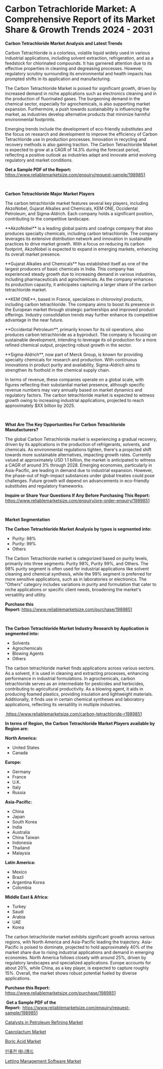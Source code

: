 <p><h1>Carbon Tetrachloride Market: A Comprehensive Report of its Market Share & Growth Trends 2024 - 2031</h1></p><p><strong>Carbon Tetrachloride Market Analysis and Latest Trends</strong></p>
<p><p>Carbon Tetrachloride is a colorless, volatile liquid widely used in various industrial applications, including solvent extraction, refrigeration, and as a feedstock for chlorinated compounds. It has garnered attention due to its effective properties in cleaning and degreasing processes. However, regulatory scrutiny surrounding its environmental and health impacts has prompted shifts in its application and manufacturing.</p><p>The Carbon Tetrachloride Market is poised for significant growth, driven by increased demand in niche applications such as electronics cleaning and in the production of fluorinated gases. The burgeoning demand in the chemical sector, especially for agrochemicals, is also supporting market expansion. Furthermore, a push towards sustainability is influencing the market, as industries develop alternative products that minimize harmful environmental footprints.</p><p>Emerging trends include the development of eco-friendly substitutes and the focus on research and development to improve the efficiency of Carbon Tetrachloride use in production processes. Innovation in recycling and recovery methods is also gaining traction. The Carbon Tetrachloride Market is expected to grow at a CAGR of 14.3% during the forecast period, reflecting a positive outlook as industries adapt and innovate amid evolving regulatory and market conditions.</p></p>
<p><strong>Get a Sample PDF of the Report:&nbsp;</strong> <a href="https://www.reliablemarketsize.com/enquiry/request-sample/1989851?utm_campaign=1103&utm_medium=2&utm_source=Github&utm_content=ia&utm_term=15112024&utm_id=carbon-tetrachloride">https://www.reliablemarketsize.com/enquiry/request-sample/1989851</a></p>
<p>&nbsp;</p>
<p><strong>Carbon Tetrachloride Major Market Players</strong></p>
<p><p>The carbon tetrachloride market features several key players, including AkzoNobel, Gujarat Alkalies and Chemicals, KEM ONE, Occidental Petroleum, and Sigma-Aldrich. Each company holds a significant position, contributing to the competitive landscape.</p><p>**AkzoNobel** is a leading global paints and coatings company that also produces specialty chemicals, including carbon tetrachloride. The company leverages its extensive distribution network and innovation in sustainable practices to drive market growth. With a focus on reducing its carbon footprint, AkzoNobel is expected to expand in emerging markets, enhancing its overall market presence.</p><p>**Gujarat Alkalies and Chemicals** has established itself as one of the largest producers of basic chemicals in India. This company has experienced steady growth due to increasing demand in various industries, including pharmaceuticals and agrochemicals. As the company enhances its production capacity, it anticipates capturing a larger share of the carbon tetrachloride market.</p><p>**KEM ONE**, based in France, specializes in chlorovinyl products, including carbon tetrachloride. The company aims to boost its presence in the European market through strategic partnerships and improved product offerings. Industry consolidation trends may further enhance its competitive advantage in the near future.</p><p>**Occidental Petroleum**, primarily known for its oil operations, also produces carbon tetrachloride as a byproduct. The company is focusing on sustainable development, intending to leverage its oil production for a more refined chemical output, projecting robust growth in the sector.</p><p>**Sigma-Aldrich**, now part of Merck Group, is known for providing specialty chemicals for research and production. With continuous innovations in product purity and availability, Sigma-Aldrich aims to strengthen its foothold in the chemical supply chain.</p><p>In terms of revenue, these companies operate on a global scale, with figures reflecting their substantial market presence, although specific revenue numbers may vary annually based on market dynamics and regulatory factors. The carbon tetrachloride market is expected to witness growth owing to increasing industrial applications, projected to reach approximately $XX billion by 2025.</p></p>
<p>&nbsp;</p>
<p><strong>What Are The Key Opportunities For Carbon Tetrachloride Manufacturers?</strong></p>
<p><p>The global Carbon Tetrachloride market is experiencing a gradual recovery, driven by its applications in the production of refrigerants, solvents, and chemicals. As environmental regulations tighten, there's a projected shift towards more sustainable alternatives, impacting growth rates. Currently valued at approximately USD 1.1 billion, the market is anticipated to witness a CAGR of around 3% through 2028. Emerging economies, particularly in Asia-Pacific, are leading in demand due to industrial expansion. However, the phase-out of high-impact substances under global treaties could pose challenges. Future growth will depend on advancements in eco-friendly substitutes and regulatory frameworks.</p></p>
<p><strong>Inquire or Share Your Questions If Any Before Purchasing This Report:</strong> <a href="https://www.reliablemarketsize.com/enquiry/pre-order-enquiry/1989851?utm_campaign=1103&utm_medium=2&utm_source=Github&utm_content=ia&utm_term=15112024&utm_id=carbon-tetrachloride">https://www.reliablemarketsize.com/enquiry/pre-order-enquiry/1989851</a></p>
<p>&nbsp;</p>
<p><strong>Market Segmentation</strong></p>
<p><strong>The Carbon Tetrachloride Market Analysis by types is segmented into:</strong></p>
<p><ul><li>Purity: 98%</li><li>Purity: 99%</li><li>Others</li></ul></p>
<p><p>The Carbon Tetrachloride market is categorized based on purity levels, primarily into three segments: Purity 98%, Purity 99%, and Others. The 98% purity segment is often used for industrial applications like solvent cleaning and chemical synthesis, while the 99% segment is preferred for more sensitive applications, such as in laboratories or electronics. The "Others" category includes variations in purity and formulation that cater to niche applications or specific client needs, broadening the market's versatility and utility.</p></p>
<p><strong>Purchase this Report:&nbsp;</strong><a href="https://www.reliablemarketsize.com/purchase/1989851?utm_campaign=1103&utm_medium=2&utm_source=Github&utm_content=ia&utm_term=15112024&utm_id=carbon-tetrachloride">https://www.reliablemarketsize.com/purchase/1989851</a></p>
<p>&nbsp;</p>
<p><strong>The Carbon Tetrachloride Market Industry Research by Application is segmented into:</strong></p>
<p><ul><li>Solvents</li><li>Agrochemicals</li><li>Blowing Agents</li><li>Others</li></ul></p>
<p><p>The carbon tetrachloride market finds applications across various sectors. As a solvent, it is used in cleaning and extracting processes, enhancing performance in industrial formulations. In agrochemicals, carbon tetrachloride serves as an intermediate for pesticides and herbicides, contributing to agricultural productivity. As a blowing agent, it aids in producing foamed plastics, providing insulation and lightweight materials. Additionally, it finds use in certain chemical syntheses and laboratory applications, reflecting its versatility in multiple industries.</p></p>
<p><a href="https://www.reliablemarketsize.com/carbon-tetrachloride-r1989851?utm_campaign=1103&utm_medium=2&utm_source=Github&utm_content=ia&utm_term=15112024&utm_id=carbon-tetrachloride">&nbsp;https://www.reliablemarketsize.com/carbon-tetrachloride-r1989851</a></p>
<p><strong>In terms of Region, the Carbon Tetrachloride Market Players available by Region are:</strong></p>
<p>
    <p> <strong> North America: </strong>
        <ul>
            <li>United States</li>
            <li>Canada</li>
        </ul>
        </p> 
    <p> <strong> Europe: </strong>
        <ul>
            <li>Germany</li>
            <li>France</li>
            <li>U.K.</li>
            <li>Italy</li>
            <li>Russia</li>
        </ul>
        </p> 
    <p> <strong> Asia-Pacific: </strong>
        <ul>
            <li>China</li>
            <li>Japan</li>
            <li>South Korea</li>
            <li>India</li>
            <li>Australia</li>
            <li>China Taiwan</li>
            <li>Indonesia</li>
            <li>Thailand</li>
            <li>Malaysia</li>
        </ul>
        </p> 
    <p> <strong> Latin America: </strong>
        <ul>
            <li>Mexico</li>
            <li>Brazil</li>
            <li>Argentina Korea</li>
            <li>Colombia</li>
        </ul>
        </p> 
    <p> <strong> Middle East & Africa: </strong>
        <ul>
            <li>Turkey</li>
            <li>Saudi</li>
            <li>Arabia</li>
            <li>UAE</li>
            <li>Korea</li>
        </ul>
    </p>
    </p>
<p><p>The carbon tetrachloride market exhibits significant growth across various regions, with North America and Asia-Pacific leading the trajectory. Asia-Pacific is poised to dominate, projected to hold approximately 40% of the market share due to rising industrial applications and demand in emerging economies. North America follows closely with around 25%, driven by regulatory landscapes and specialized applications. Europe accounts for about 20%, while China, as a key player, is expected to capture roughly 15%. Overall, the market shows robust potential fueled by diverse applications.</p></p>
<p><strong>Purchase this Report: </strong><a href="https://www.reliablemarketsize.com/purchase/1989851?utm_campaign=1103&utm_medium=2&utm_source=Github&utm_content=ia&utm_term=15112024&utm_id=carbon-tetrachloride">https://www.reliablemarketsize.com/purchase/1989851</a></p>
<p>&nbsp;<strong>Get a Sample PDF of the Report:&nbsp;&nbsp;</strong><a href="https://www.reliablemarketsize.com/enquiry/request-sample/1989851?utm_campaign=1103&utm_medium=2&utm_source=Github&utm_content=ia&utm_term=15112024&utm_id=carbon-tetrachloride">https://www.reliablemarketsize.com/enquiry/request-sample/1989851</a></p>
<p><strong></strong></p>
<p><p><a href="https://www.linkedin.com/pulse/global-catalysts-petroleum-refining-market-opportunities-5tyac?utm_campaign=1103&utm_medium=2&utm_source=Github&utm_content=ia&utm_term=15112024&utm_id=carbon-tetrachloride">Catalysts in Petroleum Refining Market</a></p><p><a href="https://www.linkedin.com/pulse/caprolactum-market-global-regional-analysis-focus-region-el37c?utm_campaign=1103&utm_medium=2&utm_source=Github&utm_content=ia&utm_term=15112024&utm_id=carbon-tetrachloride">Caprolactum Market</a></p><p><a href="https://github.com/gdfhhhj/Market-Research-Report-List-6/blob/main/boric-acid-market.md?utm_campaign=1103&utm_medium=2&utm_source=Github&utm_content=ia&utm_term=15112024&utm_id=carbon-tetrachloride">Boric Acid Market</a></p><p><a href="https://github.com/sougarounis/Market-Research-Report-List-6/blob/main/548018324306.md?utm_campaign=1103&utm_medium=2&utm_source=Github&utm_content=ia&utm_term=15112024&utm_id=carbon-tetrachloride">인퓨전 매니폴드</a></p><p><a href="https://issuu.com/reportprime-2/docs/letting-management-software-market-_f31fde7b85baf5?utm_campaign=1103&utm_medium=2&utm_source=Github&utm_content=ia&utm_term=15112024&utm_id=carbon-tetrachloride">Letting Management Software Market</a></p></p>